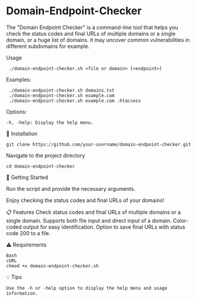 # Domain-Endpoint-Checker

The "Domain Endpoint Checker" is a command-line tool that helps you check the status codes and final URLs of multiple domains or a single domain, or a huge list of domains. it may uncover common vulnerabilities in different subdomains for example. 


Usage


     ./domain-endpoint-checker.sh <file or domain> [<endpoint>]

Examples:

     ./domain-endpoint-checker.sh domains.txt
     ./domain-endpoint-checker.sh example.com
     ./domain-endpoint-checker.sh example.com .htaccess

Options:

    -h, -help: Display the help menu.

:floppy_disk: Installation

    git clone https://github.com/your-username/domain-endpoint-checker.git

  Navigate to the project directory

    cd domain-endpoint-checker

:rocket: Getting Started

  Run the script and provide the necessary arguments.

  Enjoy checking the status codes and final URLs of your domains!

:clipboard: Features
    Check status codes and final URLs of multiple domains or a single domain.
    Supports both file input and direct input of a domain.
    Color-coded output for easy identification.
    Option to save final URLs with status code 200 to a file.

:warning: Requirements

    Bash
    cURL
    chmod +x domain-endpoint-checker.sh

    
:bulb: Tips

    Use the -h or -help option to display the help menu and usage information.
